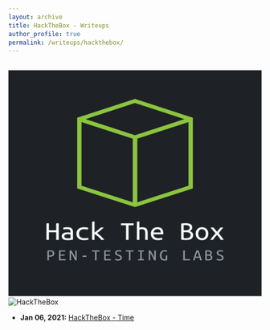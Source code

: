 ```yaml
---
layout: archive
title: HackTheBox - Writeups
author_profile: true
permalink: /writeups/hackthebox/
---
```


<br>
<img src="/assets/images/htb-image.png" height="450" width="700">

<img src="http://www.hackthebox.eu/badge/image/330522" alt="HackTheBox">


<br>

- **Jan 06, 2021:** [HackTheBox - Time](../_posts/thm/2020-09-30-thompson.md)
